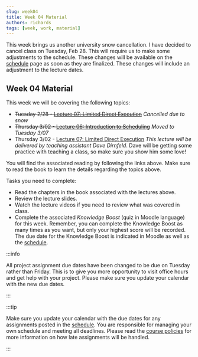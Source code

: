 ```yaml
---
slug: week04
title: Week 04 Material
authors: richards
tags: [week, work, material]
---
```


This week brings us another university snow cancellation. I have decided to cancel class on Tuesday, Feb 28. This will require us to make some adjustments to the schedule. These changes will be available on the [schedule](pathname:///docs/information/schedule) page as soon as they are finalized. These changes will include an adjustment to the lecture dates.

## Week 04 Material

This week we will be covering the following topics:

- ~~Tuesday 2/28 - [Lecture 07: Limited Direct Execution](pathname:///docs/lectures/limited-direct)~~ *Cancelled due to snow*
- ~~Thursday 3/02 - [Lecture 06: Introduction to Scheduling](pathname:///docs/lectures/intro-cpu-sched)~~ *Moved to Tuesday 3/07*
- Thursday 3/02 - [Lecture 07: Limited Direct Execution](pathname:///docs/lectures/limited-direct) *This lecture will be delivered by teaching assistant Dave Dirnfeld*. Dave will be getting some practice with teaching a class, so make sure you show him some love!

You will find the associated reading by following the links above. Make sure to read the book to learn the details regarding the topics above.

Tasks you need to complete:

- Read the chapters in the book associated with the lectures above.
- Review the lecture slides.
- Watch the lecture videos if you need to review what was covered in class.
- Complete the associated *Knowledge Boost* (quiz in Moodle language) for this week. Remember, you can complete the Knowledge Boost as many times as you want, but only your highest score will be recorded. The due date for the Knowledge Boost is indicated in Moodle as well as the [schedule](pathname:///docs/information/schedule/#knowledge-boosts).

:::info

All project assignment due dates have been changed to be due on Tuesday rather than Friday. This is to give you more opportunity to visit office hours and get help with your project. Please make sure you update your calendar with the new due dates.

:::

:::tip

Make sure you update your calendar with the due dates for any assignments posted in the [schedule](pathname:///docs/information/schedule). You are responsible for managing your own schedule and meeting all deadlines. Please read the [course policies](pathname:///docs/information/syllabus/#assignment-submission) for more information on how late assignments will be handled.

:::
